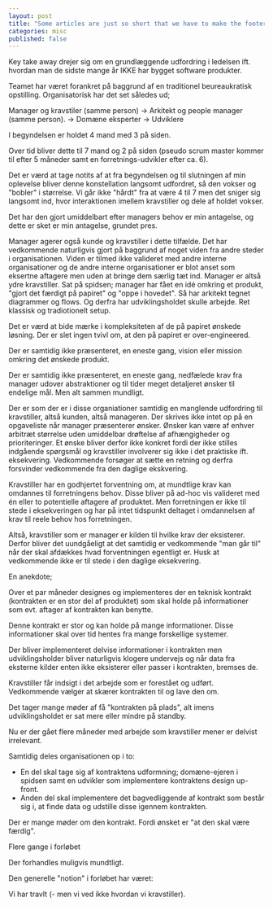 ```yaml
---
layout: post
title: "Some articles are just so short that we have to make the footer stick"
categories: misc
published: false
---
```


Key take away drejer sig om en grundlæggende udfordring i ledelsen ift. hvordan man de sidste mange år IKKE har bygget software produkter.

Teamet har været forankret på baggrund af en traditionel beureaukratisk opstilling. Organisatorisk har det set således ud;

Manager og kravstiler (samme person)
    -> Arkitekt og people manager (samme person).
        -> Domæne eksperter
        -> Udviklere

I begyndelsen er holdet 4 mand med 3 på siden.

Over tid bliver dette til 7 mand og 2 på siden (pseudo scrum master kommer til efter 5 måneder samt en forretnings-udvikler efter ca. 6).

Det er værd at tage notits af at fra begyndelsen og til slutningen af min oplevelse bliver denne konstellation langsomt udfordret, så den vokser og "bobler" i størrelse. 
Vi går ikke "hårdt" fra at være 4 til 7 men det sniger sig langsomt ind, hvor interaktionen imellem kravstiller og dele af holdet vokser.

Det har den gjort umiddelbart efter managers behov er min antagelse, og dette er sket er min antagelse, grundet pres.

Manager agerer også kunde og kravstiller i dette tilfælde. Det har vedkommende naturligvis gjort på baggrund af noget viden fra andre steder i organisationen. Viden er tilmed ikke valideret med andre interne organisationer og de andre interne organisationer er blot anset som eksertne aftagere men uden at bringe dem særlig tæt ind. Manager er altså ydre kravstiller. Sat på spidsen; manager har fået en idé omkring et produkt, "gjort det færdigt på papiret" og "oppe i hovedet". Så har arkitekt tegnet diagrammer og flows. Og derfra har udviklingsholdet skulle arbejde. Ret klassisk og tradiotionelt setup.

Det er værd at bide mærke i kompleksiteten af de på papiret ønskede løsning. Der er slet ingen tvivl om, at den på papiret er over-engineered.

Der er samtidig ikke præsenteret, en eneste gang, vision eller mission omkring det ønskede produkt.

Der er samtidig ikke præsenteret, en eneste gang, nedfælede krav fra manager udover abstraktioner og til tider meget detaljeret ønsker til endelige mål. Men alt sammen mundligt.

Der er som der er i disse organiationer samtidig en manglende udfordring til kravstiller, altså kunden, altså manageren. Der skrives ikke intet op på en opgaveliste når manager præsenterer ønsker. Ønsker kan være af enhver arbitræt størrelse uden umiddelbar drøftelse af afhængigheder og prioriteringer. Et ønske bliver derfor ikke konkret fordi der ikke stilles indgående spørgsmål og kravstiller involverer sig ikke i det praktiske ift. eksekvering. Vedkommende forsøger at sætte en retning og derfra forsvinder vedkommende fra den daglige ekskvering.

Kravstiller har en godhjertet forventning om, at mundtlige krav kan omdannes til forretningens behov. Disse bliver på ad-hoc vis valideret med én eller to potentielle aftagere af produktet. Men forretningen er ikke til stede i eksekveringen og har på intet tidspunkt deltaget i omdannelsen af krav til reele behov hos forretningen. 

Altså, kravstiller som er manager er kilden til hvilke krav der eksisterer. Derfor bliver det uundgåeligt at det samtidig er vedkommende "man går til" når der skal afdækkes
hvad forventningen egentligt er. Husk at vedkommende ikke er til stede i den daglige eksekvering.

En anekdote;

Over et par måneder designes og implementeres der en teknisk kontrakt (kontrakten er en stor del af produktet) som skal holde på informationer som evt. aftager af kontrakten kan benytte.

Denne kontrakt er stor og kan holde på mange informationer. Disse informationer skal over tid hentes fra mange forskellige systemer.

Der bliver implementeret delvise informationer i kontrakten men udviklingsholder bliver naturligvis klogere undervejs og når data fra eksterne kilder enten 
ikke eksisterer eller passer i kontrakten, bremses de.

Kravstiller får indsigt i det arbejde som er forestået og udført. Vedkommende vælger at skærer kontrakten til og lave den om.

Det tager mange møder af få "kontrakten på plads", alt imens udviklingsholdet er sat mere eller mindre på standby.

Nu er der gået flere måneder med arbejde som kravstiller mener er delvist irrelevant.

Samtidig deles organisationen op i to:

- En del skal tage sig af kontraktens udformning; domæne-ejeren i spidsen samt en udvikler som implementere kontraktens design up-front.
- Anden del skal implementere det bagvedliggende af kontrakt som består sig i, at finde data og udstille disse igennem kontrakten.

Der er mange møder om den kontrakt. Fordi ønsket er "at den skal være færdig".

Flere gange i forløbet 

Der forhandles muligvis mundtligt.

Den generelle "notion" i forløbet har været:

Vi har travlt (- men vi ved ikke hvordan vi kravstiller).
